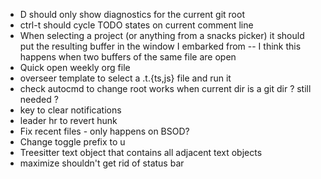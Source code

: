 - <leader>D should only show diagnostics for the current git root
- ctrl-t should cycle TODO states on current comment line
- When selecting a project (or anything from a snacks picker) it should put the
  resulting buffer in the window I embarked from -- I think this happens when
two buffers of the same file are open
- Quick open weekly org file
- overseer template to select a .t.{ts,js} file and run it
- check autocmd to change root works when current dir is a git dir ? still
needed ?
- key to clear notifications
- leader hr to revert hunk
- Fix recent files - only happens on BSOD?
- Change toggle prefix to <leader>u
- Treesitter text object that contains all adjacent text objects
- maximize shouldn't get rid of status bar
